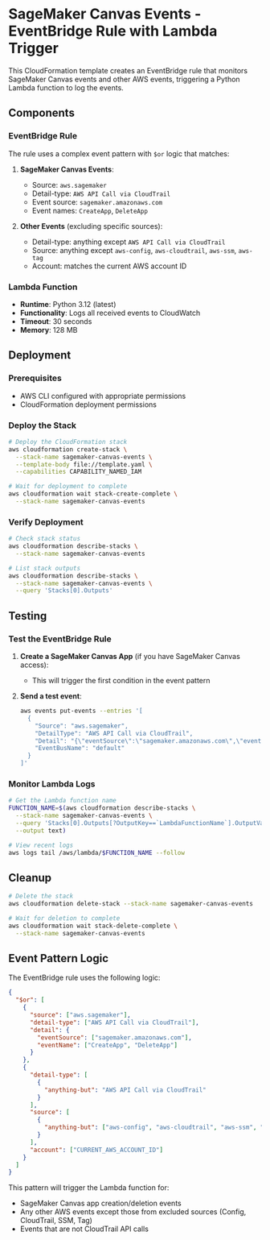 # SageMaker Canvas Events - EventBridge Rule with Lambda Trigger

This CloudFormation template creates an EventBridge rule that monitors SageMaker Canvas events and other AWS events, triggering a Python Lambda function to log the events.

## Components

### EventBridge Rule

The rule uses a complex event pattern with `$or` logic that matches:

1. **SageMaker Canvas Events**:

   - Source: `aws.sagemaker`
   - Detail-type: `AWS API Call via CloudTrail`
   - Event source: `sagemaker.amazonaws.com`
   - Event names: `CreateApp`, `DeleteApp`

2. **Other Events** (excluding specific sources):
   - Detail-type: anything except `AWS API Call via CloudTrail`
   - Source: anything except `aws-config`, `aws-cloudtrail`, `aws-ssm`, `aws-tag`
   - Account: matches the current AWS account ID

### Lambda Function

- **Runtime**: Python 3.12 (latest)
- **Functionality**: Logs all received events to CloudWatch
- **Timeout**: 30 seconds
- **Memory**: 128 MB

## Deployment

### Prerequisites

- AWS CLI configured with appropriate permissions
- CloudFormation deployment permissions

### Deploy the Stack

```bash
# Deploy the CloudFormation stack
aws cloudformation create-stack \
  --stack-name sagemaker-canvas-events \
  --template-body file://template.yaml \
  --capabilities CAPABILITY_NAMED_IAM

# Wait for deployment to complete
aws cloudformation wait stack-create-complete \
  --stack-name sagemaker-canvas-events
```

### Verify Deployment

```bash
# Check stack status
aws cloudformation describe-stacks \
  --stack-name sagemaker-canvas-events

# List stack outputs
aws cloudformation describe-stacks \
  --stack-name sagemaker-canvas-events \
  --query 'Stacks[0].Outputs'
```

## Testing

### Test the EventBridge Rule

1. **Create a SageMaker Canvas App** (if you have SageMaker Canvas access):

   - This will trigger the first condition in the event pattern

2. **Send a test event**:
   ```bash
   aws events put-events --entries '[
     {
       "Source": "aws.sagemaker",
       "DetailType": "AWS API Call via CloudTrail",
       "Detail": "{\"eventSource\":\"sagemaker.amazonaws.com\",\"eventName\":\"CreateApp\"}",
       "EventBusName": "default"
     }
   ]'
   ```

### Monitor Lambda Logs

```bash
# Get the Lambda function name
FUNCTION_NAME=$(aws cloudformation describe-stacks \
  --stack-name sagemaker-canvas-events \
  --query 'Stacks[0].Outputs[?OutputKey==`LambdaFunctionName`].OutputValue' \
  --output text)

# View recent logs
aws logs tail /aws/lambda/$FUNCTION_NAME --follow
```

## Cleanup

```bash
# Delete the stack
aws cloudformation delete-stack --stack-name sagemaker-canvas-events

# Wait for deletion to complete
aws cloudformation wait stack-delete-complete \
  --stack-name sagemaker-canvas-events
```

## Event Pattern Logic

The EventBridge rule uses the following logic:

```json
{
  "$or": [
    {
      "source": ["aws.sagemaker"],
      "detail-type": ["AWS API Call via CloudTrail"],
      "detail": {
        "eventSource": ["sagemaker.amazonaws.com"],
        "eventName": ["CreateApp", "DeleteApp"]
      }
    },
    {
      "detail-type": [
        {
          "anything-but": "AWS API Call via CloudTrail"
        }
      ],
      "source": [
        {
          "anything-but": ["aws-config", "aws-cloudtrail", "aws-ssm", "aws-tag"]
        }
      ],
      "account": ["CURRENT_AWS_ACCOUNT_ID"]
    }
  ]
}
```

This pattern will trigger the Lambda function for:

- SageMaker Canvas app creation/deletion events
- Any other AWS events except those from excluded sources (Config, CloudTrail, SSM, Tag)
- Events that are not CloudTrail API calls
